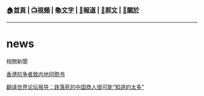 ###  [:house:首頁](https://github.com/ourhimalayas/home) | [:tv:視頻](https://github.com/ourhimalayas/videos) | [:books:文字](https://github.com/ourhimalayas/txt) | [:newspaper:報道](https://github.com/ourhimalayas/news) | [:eagle:郭文](https://github.com/ourhimalayas/guomedia) | [:pray:關於](https://github.com/ourhimalayas/home/tree/master/about)
---

# news
相關新聞

[香港抗争者致内地同胞书](https://github.com/ourhimalayas/news/blob/master/2019/08/a_letter_from_the_hong_kong_people.md)

[翻译世界论坛报导：跌落死的中国商人很可能“知道的太多”](https://github.com/ourhimalayas/news/blob/master/2018/11/04/Chinese_businessman_who_fell_to_death_in_France_may_have_known_of_influence_bids.md)
